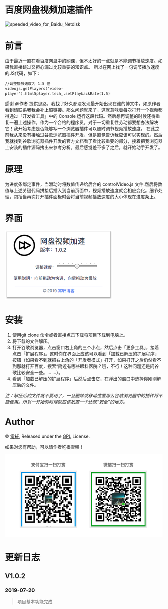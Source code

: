 # 百度网盘视频加速插件

![speeded_video_for_Baidu_Netdisk](https://socialify.git.ci/chxcode/speeded_video_for_Baidu_Netdisk/image?description=1&font=Bitter&language=1&owner=1&pattern=Plus&theme=Light)
# 前言
由于最近一直在看百度网盘中的网课，但不太好的一点就是不能调节播放速度。如果我直接跳过又担心漏过比较重要的知识点。
所以在网上找了一句调节播放速度的JS代码，如下：
```
//调整播放速度为 1.5 倍
videojs.getPlayers("video-player").html5player.tech_.setPlaybackRate(1.5)
```
感谢 @作者 提供思路，我找了好久都没发现最开始出现在谁的博文中，如原作者看到请联系我我会补上超链接。那么问题就来了，这就意味着每次打开一个视频都得通过「开发者工具」中的 Console 运行这段代码。然后想再调整的时候还得重复一遍上述操作。作为一个合格的程序员，对于一切重复性劳动都要想办法解决它！我开始考虑是否能够写一个浏览器插件可以随时调节视频播放速度。
在此之前我从来没有接触过谷歌浏览器插件开发，但是直觉告诉我应该可以实现的。然后我就找到谷歌浏览器插件开发的官方文档看了看比较重要的部分，接着把我浏览器上安装的插件源码拷出来参考分析。最后感觉差不多了之后，就开始动手开发了。
# 原理
为进度条绑定事件，当滑动时将数值传递给后台的 controlVideo.js 文件.然后将数值与上述关键代码拼接后插入到当前页面中，视频播放速度就会相应变化。细节处理，包括当再次打开插件面板时会将当前视频播放速度的大小体现在进度条上。
# 界面
![插件界面](demo.png)
# 安装
1. 使用git clone 命令或者直接点击下载将项目下载到电脑上。
2. 将下载的文件解压。
3. 打开谷歌浏览器，点击窗口右上角的三个小点，然后点击「更多工具」，接着点击「扩展程序」。这时你在界面上应该可以看到「加载已解压的扩展程序」按钮（如果看不到就把右上角的「开发者模式」打开，如果打开之后仍然看不到那就打开百度，搜索“附近有哪些眼科医院？哦，不行！这种问题还是问谷歌比较安全一些。… ...）。
4. 看到「加载已解压的扩展程序」后然后点击它，在弹出的窗口中选择你刚刚解压后的文件。
  
 *注：解压后的文件就不要动了，一旦删除或移动位置那么谷歌浏览器中的插件将不能使用。所以一开始的时候就应该放置一个比较“安全”的地方。*
# Author
© [常轩](http://changxuan.top), Released under the [GPL](https://github.com/chxcode/speed_video_for_Baidu_Netdisk/blob/master/LICENSE) License.

如果对您有帮助，可以请作者吃根雪糕！

![dashang](images/dashang.png)

# 更新日志
## V1.0.2
### 2019-07-20
> 项目基本功能完成
